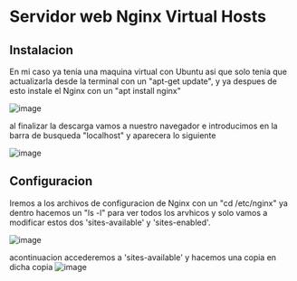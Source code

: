 # Servidor web Nginx Virtual Hosts

## Instalacion

En mi caso ya tenia una maquina virtual con Ubuntu asi que solo tenia que actualizarla desde la terminal con un "apt-get update", y ya despues de esto instale el Nginx con un "apt install nginx" 

![image](https://user-images.githubusercontent.com/91567318/166507484-1ee25cce-5160-4d03-98ac-7d0cd370e324.png)

al finalizar la descarga vamos a nuestro navegador e introducimos en la barra de busqueda "localhost" y aparecera lo siguiente

![image](https://user-images.githubusercontent.com/91567318/166507626-33f67d6c-e940-4be7-a47d-32c973742933.png)

## Configuracion
Iremos a los archivos de configuracion de Nginx con un "cd /etc/nginx" ya dentro hacemos un "ls -l" para ver todos los arvhicos y solo vamos a modificar estos dos 'sites-available' y 'sites-enabled'.

![image](https://user-images.githubusercontent.com/91567318/166508431-16ceb5a3-3d31-4da9-adc1-d72092d19a2f.png)

acontinuacion accederemos a 'sites-available' y hacemos una copia en dicha copia 
![image](https://user-images.githubusercontent.com/91567318/166511125-5f8533d4-efd6-4fc9-a3f3-e66bbdf48ea8.png)


